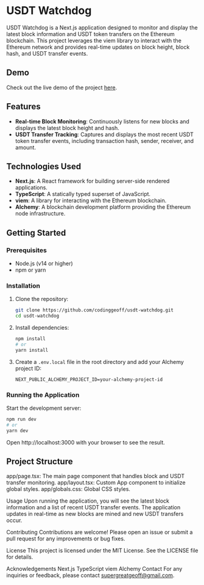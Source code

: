 # USDT Watchdog

USDT Watchdog is a Next.js application designed to monitor and display the latest block information and USDT token transfers on the Ethereum blockchain. This project leverages the viem library to interact with the Ethereum network and provides real-time updates on block height, block hash, and USDT transfer events.

## Demo

Check out the live demo of the project [here](https://usdt-watchdog-k27w2yhrb-boc-lc-126coms-projects.vercel.app/).

## Features

- **Real-time Block Monitoring**: Continuously listens for new blocks and displays the latest block height and hash.
- **USDT Transfer Tracking**: Captures and displays the most recent USDT token transfer events, including transaction hash, sender, receiver, and amount.

## Technologies Used

- **Next.js**: A React framework for building server-side rendered applications.
- **TypeScript**: A statically typed superset of JavaScript.
- **viem**: A library for interacting with the Ethereum blockchain.
- **Alchemy**: A blockchain development platform providing the Ethereum node infrastructure.

## Getting Started

### Prerequisites

- Node.js (v14 or higher)
- npm or yarn

### Installation

1. Clone the repository:

    ```bash
    git clone https://github.com/codinggeoff/usdt-watchdog.git
    cd usdt-watchdog
    ```

2. Install dependencies:

    ```bash
    npm install
    # or
    yarn install
    ```

3. Create a `.env.local` file in the root directory and add your Alchemy project ID:

    ```env
    NEXT_PUBLIC_ALCHEMY_PROJECT_ID=your-alchemy-project-id
    ```

### Running the Application

Start the development server:

```bash
npm run dev
# or
yarn dev
```

Open http://localhost:3000 with your browser to see the result.

## Project Structure
app/page.tsx: The main page component that handles block and USDT transfer monitoring.
app/layout.tsx: Custom App component to initialize global styles.
app/globals.css: Global CSS styles.

Usage
Upon running the application, you will see the latest block information and a list of recent USDT transfer events. The application updates in real-time as new blocks are mined and new USDT transfers occur.

Contributing
Contributions are welcome! Please open an issue or submit a pull request for any improvements or bug fixes.

License
This project is licensed under the MIT License. See the LICENSE file for details.

Acknowledgements
Next.js
TypeScript
viem
Alchemy
Contact
For any inquiries or feedback, please contact supergreatgeoff@gmail.com.
